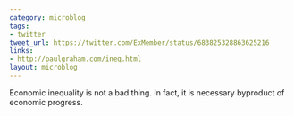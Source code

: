 ```yaml
---
category: microblog
tags:
- twitter
tweet_url: https://twitter.com/ExMember/status/683825328863625216
links:
- http://paulgraham.com/ineq.html
layout: microblog
---
```

Economic inequality is not a bad thing. In fact, it is necessary byproduct of economic progress.
